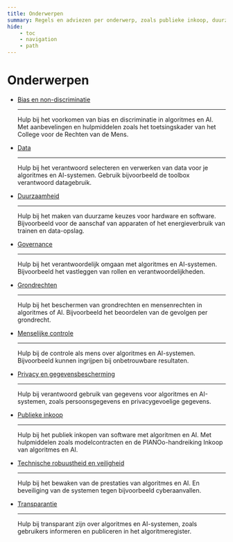 ```yaml
---
title: Onderwerpen
summary: Regels en adviezen per onderwerp, zoals publieke inkoop, duurzaamheid, privacy, governance, veiligheid en transparantie.
hide:
    - toc
    - navigation
    - path
---
```

# Onderwerpen

<div class="grid cards" markdown>

-   [Bias en non-discriminatie](bias-en-non-discriminatie.md)

    ---

    Hulp bij het voorkomen van bias en discriminatie in algoritmes en AI. Met aanbevelingen en hulpmiddelen zoals het toetsingskader van het College voor de Rechten van de Mens.

-   [Data](data.md)
    
    ---

    Hulp bij het verantwoord selecteren en verwerken van data voor je algoritmes en AI-systemen. Gebruik bijvoorbeeld de toolbox verantwoord datagebruik.

-   [Duurzaamheid](duurzaamheid.md)
    
    ---

    Hulp bij het maken van duurzame keuzes voor hardware en software. Bijvoorbeeld voor de aanschaf van apparaten of het energieverbruik van trainen en data-opslag.

-   [Governance](governance.md)
    
    ---

    Hulp bij het verantwoordelijk omgaan met algoritmes en AI-systemen. Bijvoorbeeld het vastleggen van rollen en verantwoordelijkheden.

-   [Grondrechten](fundamentele-rechten.md)
    
    ---

    Hulp bij het beschermen van grondrechten en mensenrechten in algoritmes of AI. Bijvoorbeeld het beoordelen van de gevolgen per grondrecht.

-   [Menselijke controle](menselijke-controle.md)
    
    ---

    Hulp bij de controle als mens over algoritmes en AI-systemen. Bijvoorbeeld kunnen ingrijpen bij onbetrouwbare resultaten.

-   [Privacy en gegevensbescherming](privacy-en-gegevensbescherming.md)
    
    ---

    Hulp bij verantwoord gebruik van gegevens voor algoritmes en AI-systemen, zoals persoonsgegevens en privacygevoelige gegevens.

-   [Publieke inkoop](publieke-inkoop.md)
    
    ---

    Hulp bij het publiek inkopen van software met algoritmen en AI. Met hulpmiddelen zoals modelcontracten en de PIANOo-handreiking Inkoop van algoritmes en AI.

-   [Technische robuustheid en veiligheid](technische-robuustheid-en-veiligheid.md)
    
    ---

    Hulp bij het bewaken van de prestaties van algoritmes en AI. En beveiliging van de systemen tegen bijvoorbeeld cyberaanvallen.

-   [Transparantie](transparantie.md)
    
    ---

    Hulp bij transparant zijn over algoritmes en AI-systemen, zoals gebruikers informeren en publiceren in het algoritmeregister.

</div>